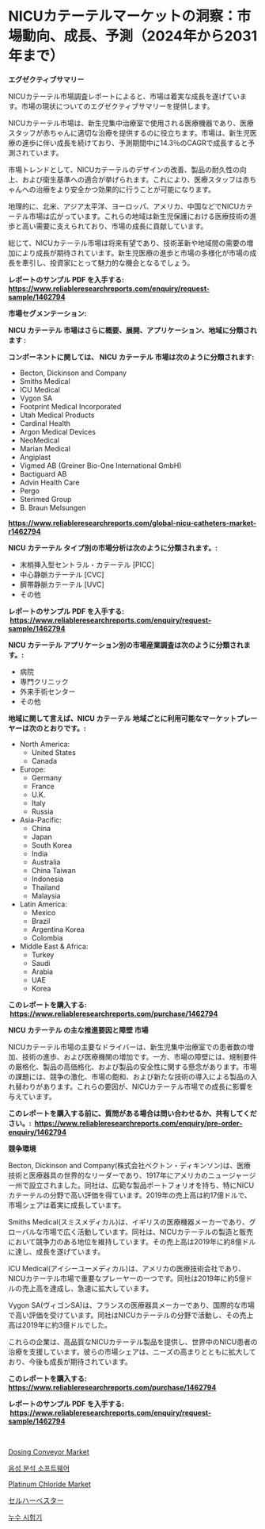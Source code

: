<p><h1>NICUカテーテルマーケットの洞察：市場動向、成長、予測（2024年から2031年まで）</h1></p><p><strong>エグゼクティブサマリー</strong></p>
<p><p>NICUカテーテル市場調査レポートによると、市場は着実な成長を遂げています。市場の現状についてのエグゼクティブサマリーを提供します。</p><p>NICUカテーテル市場は、新生児集中治療室で使用される医療機器であり、医療スタッフが赤ちゃんに適切な治療を提供するのに役立ちます。市場は、新生児医療の進歩に伴い成長を続けており、予測期間中に14.3％のCAGRで成長すると予測されています。</p><p>市場トレンドとして、NICUカテーテルのデザインの改善、製品の耐久性の向上、および衛生基準への適合が挙げられます。これにより、医療スタッフは赤ちゃんへの治療をより安全かつ効果的に行うことが可能になります。</p><p>地理的に、北米、アジア太平洋、ヨーロッパ、アメリカ、中国などでNICUカテーテル市場は広がっています。これらの地域は新生児保護における医療技術の進歩と高い需要に支えられており、市場の成長に貢献しています。</p><p>総じて、NICUカテーテル市場は将来有望であり、技術革新や地域間の需要の増加により成長が期待されています。新生児医療の進歩と市場の多様化が市場の成長を牽引し、投資家にとって魅力的な機会となるでしょう。</p></p>
<p><strong>レポートのサンプル PDF を入手する: <a href="https://www.reliableresearchreports.com/enquiry/request-sample/1462794">https://www.reliableresearchreports.com/enquiry/request-sample/1462794</a></strong></p>
<p><strong>市場セグメンテーション:</strong></p>
<p><strong> NICU カテーテル 市場はさらに概要、展開、アプリケーション、地域に分類されます :</strong></p>
<p><strong>コンポーネントに関しては、 NICU カテーテル 市場は次のように分類されます: &nbsp;</strong></p>
<p><ul><li>Becton, Dickinson and Company</li><li>Smiths Medical</li><li>ICU Medical</li><li>Vygon SA</li><li>Footprint Medical Incorporated</li><li>Utah Medical Products</li><li>Cardinal Health</li><li>Argon Medical Devices</li><li>NeoMedical</li><li>Marian Medical</li><li>Angiplast</li><li>Vigmed AB (Greiner Bio-One International GmbH)</li><li>Bactiguard AB</li><li>Advin Health Care</li><li>Pergo</li><li>Sterimed Group</li><li>B. Braun Melsungen</li></ul></p>
<p><strong><a href="https://www.reliableresearchreports.com/global-nicu-catheters-market-r1462794">https://www.reliableresearchreports.com/global-nicu-catheters-market-r1462794</a></strong></p>
<p><strong> NICU カテーテル タイプ別の市場分析は次のように分類されます。:</strong></p>
<p><ul><li>末梢挿入型セントラル・カテーテル [PICC]</li><li>中心静脈カテーテル [CVC]</li><li>臍帯静脈カテーテル [UVC]</li><li>その他</li></ul></p>
<p><strong>レポートのサンプル PDF を入手する: &nbsp;<a href="https://www.reliableresearchreports.com/enquiry/request-sample/1462794">https://www.reliableresearchreports.com/enquiry/request-sample/1462794</a></strong></p>
<p><strong> NICU カテーテル アプリケーション別の市場産業調査は次のように分類されます。:</strong></p>
<p><ul><li>病院</li><li>専門クリニック</li><li>外来手術センター</li><li>その他</li></ul></p>
<p><strong>地域に関して言えば、NICU カテーテル 地域ごとに利用可能なマーケットプレーヤーは次のとおりです。:</strong></p>
<p><ul>
    <li>
        North America:
        <ul>
            <li>United States</li>
            <li>Canada</li>
        </ul>
    </li>
    <li>
        Europe:
        <ul>
            <li>Germany</li>
            <li>France</li>
            <li>U.K.</li>
            <li>Italy</li>
            <li>Russia</li>
        </ul>
    </li>
    <li>
        Asia-Pacific:
        <ul>
            <li>China</li>
            <li>Japan</li>
            <li>South Korea</li>
            <li>India</li>
            <li>Australia</li>
            <li>China Taiwan</li>
            <li>Indonesia</li>
            <li>Thailand</li>
            <li>Malaysia</li>
        </ul>
    </li>
    <li>
        Latin America:
        <ul>
            <li>Mexico</li>
            <li>Brazil</li>
            <li>Argentina Korea</li>
            <li>Colombia</li>
        </ul>
    </li>
    <li>
        Middle East & Africa:
        <ul>
            <li>Turkey</li>
            <li>Saudi</li>
            <li>Arabia</li>
            <li>UAE</li>
            <li>Korea</li>
        </ul>
    </li>
    </ul></p>
<p><strong>このレポートを購入する: &nbsp;<a href="https://www.reliableresearchreports.com/purchase/1462794">https://www.reliableresearchreports.com/purchase/1462794</a></strong></p>
<p><strong>NICU カテーテル の主な推進要因と障壁 市場</strong></p>
<p><p>NICUカテーテル市場の主要なドライバーは、新生児集中治療室での患者数の増加、技術の進歩、および医療機関の増加です。一方、市場の障壁には、規制要件の厳格化、製品の高価格化、および製品の安全性に関する懸念があります。市場の課題には、競争の激化、市場の飽和、および新たな技術の導入による製品の入れ替わりがあります。これらの要因が、NICUカテーテル市場での成長に影響を与えています。</p></p>
<p><strong>このレポートを購入する前に、質問がある場合は問い合わせるか、共有してください。:&nbsp; <a href="https://www.reliableresearchreports.com/enquiry/pre-order-enquiry/1462794">https://www.reliableresearchreports.com/enquiry/pre-order-enquiry/1462794</a></strong></p>
<p><strong>競争環境</strong></p>
<p><p>Becton, Dickinson and Company(株式会社ベクトン・ディキンソン)は、医療技術と医療器具の世界的なリーダーであり、1917年にアメリカのニュージャージー州で設立されました。同社は、広範な製品ポートフォリオを持ち、特にNICUカテーテルの分野で高い評価を得ています。2019年の売上高は約17億ドルで、市場シェアは着実に成長しています。</p><p>Smiths Medical(スミスメディカル)は、イギリスの医療機器メーカーであり、グローバルな市場で広く活動しています。同社は、NICUカテーテルの製造と販売において競争力のある地位を維持しています。その売上高は2019年に約8億ドルに達し、成長を遂げています。</p><p>ICU Medical(アイシーユーメディカル)は、アメリカの医療技術会社であり、NICUカテーテル市場で重要なプレーヤーの一つです。同社は2019年に約5億ドルの売上高を達成し、急速に拡大しています。</p><p>Vygon SA(ヴィゴンSA)は、フランスの医療器具メーカーであり、国際的な市場で高い評価を受けています。同社はNICUカテーテルの分野で活動し、その売上高は2019年に約3億ドルでした。</p><p>これらの企業は、高品質なNICUカテーテル製品を提供し、世界中のNICU患者の治療を支援しています。彼らの市場シェアは、ニーズの高まりとともに拡大しており、今後も成長が期待されています。</p></p>
<p><strong>このレポートを購入する: &nbsp; <a href="https://www.reliableresearchreports.com/purchase/1462794">https://www.reliableresearchreports.com/purchase/1462794</a></strong></p>
<p><strong>レポートのサンプル PDF を入手する: &nbsp;<a href="https://www.reliableresearchreports.com/enquiry/request-sample/1462794">https://www.reliableresearchreports.com/enquiry/request-sample/1462794</a></strong><strong></strong></p>
<p>&nbsp;</p>
<p><p><a href="https://github.com/globismark/Market-Research-Report-List-2/blob/main/dosing-conveyor-market.md">Dosing Conveyor Market</a></p><p><a href="https://github.com/Tristiarton768456/Market-Research-Report-List-1/blob/main/146547127958.md">음성 분석 소프트웨어</a></p><p><a href="https://issuu.com/reportprime-2/docs/platinum-chloride-market-size-2030.pptx">Platinum Chloride Market</a></p><p><a href="https://github.com/zjkmgcs938405/Market-Research-Report-List-1/blob/main/942375730454.md">セルハーベスター</a></p><p><a href="https://github.com/vsoq0zknh59/Market-Research-Report-List-1/blob/main/504765227957.md">누수 시험기</a></p></p>